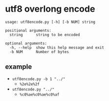 # utf8 overlong encode #
```
usage: utf8encode.py [-h] [-b NUM] string

positional arguments:
  string      string to be encoded

optional arguments:
  -h, --help  show this help message and exit
  -b NUM      Number of bytes
```

## example ##
* `utf8encode.py -b 1 "../"`
  * `%2e%2e%2f`
* `utf8encode.py "../"`
  * `%c0%ae%c0%ae%c0%af`